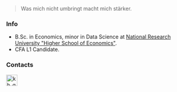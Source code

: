> Was mich nicht umbringt macht mich stärker.

### Info
* B.Sc. in Economics, minor in Data Science at [National Research University "Higher School of Economics"](https://www.hse.ru/en/). 
* CFA L1 Candidate.

### Contacts
[<img align="left" alt="kh_gleb" width="30px" src="https://cdns.iconmonstr.com/wp-content/assets/preview/2012/240/iconmonstr-linkedin-3.png"/>](https://www.linkedin.com/in/khaykingleb)
